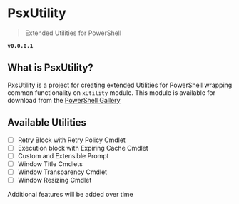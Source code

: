 # PsxUtility
> Extended Utilities for PowerShell

**`v0.0.0.1`**

## What is PsxUtility?
PxsUtility is a project for creating extended Utilities for PowerShell wrapping common functionality on `xUtility` module. 
This module is available for download from the [PowerShell Gallery](https://www.powershellgallery.com/)

## Available Utilities
- [ ] Retry Block with Retry Policy Cmdlet
- [ ] Execution block with Expiring Cache Cmdlet
- [ ] Custom and Extensible Prompt
- [ ] Window Title Cmdlets
- [ ] Window Transparency Cmdlet
- [ ] Window Resizing Cmdlet

Additional features will be added over time
